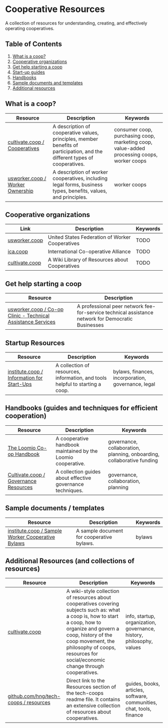 # Cooperative Resources
A collection of resources for understanding, creating, and effectively operating cooperatives.

## Table of Contents
1. [What is a coop?](#what-is-a-coop)
1. [Cooperative organizations](#coop-orgs)
1. [Get help starting a coop](#startup-help)
1. [Start-up guides](#start-up-guides)
1. [Handbooks](#handbooks)
1. [Sample documents and templates](#sample-docs-and-templates)
1. [Additional resources](#additional-resources) 

<a name="what-is-a-coop" />

## What is a coop?
| Resource | Description | Keywords |
| -------- | ----------- | -------- |
| [cultivate.coop / Cooperatives](https://cultivate.coop/wiki/Cooperative) | A description of cooperative values, principles, member benefits of participation, and the different types of cooperatives. | consumer coop, purchasing coop, marketing coop, value-added processing coops, worker coops |
| [usworker.coop / Worker Ownership](https://www.usworker.coop/what-is-a-worker-cooperative/) | A description of worker cooperatives, including legal forms, business types, benefits, values, and principles. | worker coops |

<a name="coop-orgs" />

## Cooperative organizations
| Link | Description | Keywords |
| ---- | ----------- | -------- |
| [usworker.coop](https://www.usworker.coop/home/) | United States Federation of Worker Cooperatives | TODO |
| [ica.coop](https://www.ica.coop/en) | International Co-operative Alliance | TODO |
| [cultivate.coop](https://cultivate.coop/wiki/Main_Page) | A Wiki Library of Resources about Cooperatives | TODO |

<a name="startup-help" />

## Get help starting a coop
| Resource | Description |
| -------- | ----------- |
| [usworker.coop / Co-op Clinic - Technical Assistance Services](https://www.usworker.coop/programs/coopclinic/) | A professional peer network fee-for-service technical assistance network for Democratic Businesses |


<a name="start-up-guides" />

## Startup Resources
| Resource | Description | Keywords |
| -------- | ----------- | -------- |
| [institute.coop / Information for Start-Ups](https://institute.coop/tools/for-worker-coops/start-ups) | A collection of resources, information, and tools helpful to starting a coop. | bylaws, finances, incorporation, governance, legal |

<a name="handbooks" />

## Handbooks (guides and techniques for efficient cooperation)
| Resource | Description | Keywords |
| -------- | ----------- | -------- |
| [The Loomio Co-op Handbook](https://loomio.coop/) | A cooperative handbook maintained by the Loomio cooperative. | governance, collaboration, planning, onboarding, collaborative funding |
| [Cultivate.coop / Governance Resources](https://cultivate.coop/wiki/Category:Governance) | A collection guides about effective governance techniques. | governance, collaboration, planning |

<a name="sample-docs-and-templates" />

## Sample documents / templates
| Resource | Description | Keywords |
| -------- | ----------- | -------- |
| [institute.coop / Sample Worker Cooperative Bylaws](https://institute.coop/resources/sample-worker-cooperative-bylaws) | A sample document for cooperative bylaws. | bylaws |

<a name="additional-resources" />

## Additional Resources (and collections of resources)
| Resource | Description | Keywords |
| -------- | ----------- | -------- |
| [cultivate.coop](https://cultivate.coop/wiki/Main_Page) | A wiki-style collection of resources about cooperatives covering subjects such as: what a coop is, how to start a coop, how to organize and govern a coop, history of the coop movement, the philosophy of coops, resources for social/economic change through cooperatives. | info, startup, organization, governance, history, philosophy, values |
| [github.com/hng/tech-coops / resources](https://github.com/hng/tech-coops/blob/master/README.md#resources) | Direct link to the Resources section of the tech-coops readme file. It contains an extensive collection of resources about cooperatives. | guides, books, articles, software, communities, chat, tools, finance |
